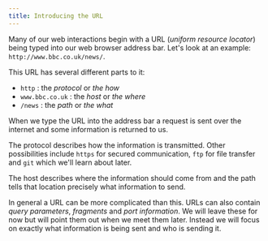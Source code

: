 ```yaml
---
title: Introducing the URL
---
```


Many of our web interactions begin with a URL (_uniform resource locator_) being typed into our web browser address bar. Let's look at an example: `http://www.bbc.co.uk/news/`.

This URL has several different parts to it:
- `http` : the _protocol_ or *the how*
- `www.bbc.co.uk` : the _host_ or *the where*
- `/news` : the _path_ or *the what*

When we type the URL into the address bar a request is sent over the internet and some information is returned to us.

The protocol describes how the information is transmitted. Other possibilities include `https` for secured communication, `ftp` for file transfer and `git` which we'll learn about later.

The host describes where the information should come from and the path tells that location precisely what information to send. 

In general a URL can be more complicated than this. URLs can also contain _query parameters_, _fragments_ and _port information_. We will leave these for now but will point them out when we meet them later. Instead we will focus on exactly what information is being sent and who is sending it.
